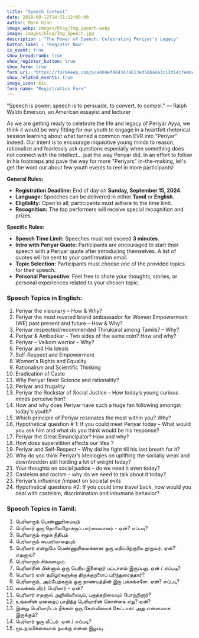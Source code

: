 ```yaml
---
title: "Speech Contest"
date: 2018-09-12T14:51:12+06:00
author: Mark Dinn
image_webp: images/blog/Img_Speech.webp
image: images/blog/Img_Speech.jpg
description : "The Power of Speech: Celebrating Periyar's Legacy"
button_label : "Register Now"
is_event: true
show_breadcrumb: true
show_register_button: true
show_form: true
form_url: "https://formkeep.com/p/e469ef804347a613ed56ba6a3c12d14c?embedded=1"
show_related_events: true
image_icon: mic
form_name: "Registration Form"
---
```




"Speech is power: speech is to persuade, to convert, to compel." — Ralph Waldo Emerson, an American essayist and lecturer

As we are getting ready to celebrate the life and legacy of Periyar Ayya, we think it would be very fitting for our youth to engage in a heartfelt rhetorical session learning about what turned a common man EVR into "Periyar" indeed. Our intent is to encourage inquisitive young minds to reason, rationalize and fearlessly ask questions especially when something does not connect with the intellect… just the way Periyar did. In an effort to follow in his footsteps and pave the way for more "Periyars" in-the-making, let's get the word out about few youth events to reel in more participants!

**General Rules:**

- **Registration Deadline:** End of day on **Sunday, September 15, 2024**.
- **Language:** Speeches can be delivered in either **Tamil** or **English**.
- **Eligibility:** Open to all; participants must adhere to the time limit.
- **Recognition:** The top performers will receive special recognition and prizes.

**Specific Rules:**

- **Speech Time Limit:** Speeches must not exceed **3 minutes**.
- **Intro with Periyar Quote:** Participants are encouraged to start their speech with a Periyar quote after introducing themselves. A list of quotes will be sent to your confirmation email.
- **Topic Selection:** Participants must choose one of the provided topics for their speech.
- **Personal Perspective**: Feel free to share your thoughts, stories, or personal experiences related to your chosen topic.

### Speech Topics in English:

1. Periyar the visionary – How & Why?
2. Periyar the most revered brand ambassador for Women Empowerment (WE) past present and future – How & Why?
3. Periyar respected/recommended Thirukural among Tamils? – Why?
4. Periyar & Ambedkar – Two sides of the same coin? How and why?
5. Periyar – Vaikom warrior – Why?
6. Periyar and His Ideals
7. Self-Respect and Empowerment
8. Women's Rights and Equality
9. Rationalism and Scientific Thinking
10. Eradication of Caste
11. Why Periyar favor Science and rationality?
12. Periyar and frugality
13. Periyar the Rockstar of Social Justice – How today’s young curious minds perceive him? 
14. How and why does Periyar have such a huge fan following amongst today's youth?
15. Which principle of Periyar resonates the most within you? Why?
16. Hypothetical question # 1: If you could meet Periyar today – What would you ask him and what do you think would be his response? 
17. Periyar the Great Emancipator? How and why?
18. How does superstition affects our lifes ?
19. Periyar and Self-Respect – Why did he fight till his last breath for it?
20. Why do you think Periyar’s ideologies on uplifting the socially weak and downtrodden still holding a lot of weight today?
21. Your thoughts on social justice – do we need it even today? 
22. Casteism and racism – why do we need to talk about it today? 
23. Periyar’s influence /impact on societal evils 
24. Hypothetical questions #2: If you could time travel back, how would you deal with casteism, discrimination and inhumane behavior?

### Speech Topics in Tamil:

1. பெரியாரும் பெண்ணுரிமையும்
2. பெரியார் ஒரு தொலைநோக்குப் பார்வையாளர் - ஏன்? எப்படி?
3. பெரியாரும் சமூக நீதியும்
4. பெரியாரும் சுயமரியாதையும்
5. பெரியார் என்றுமே பெண்ணுரிமைக்கான ஒரு மதிப்பிற்குரிய தூதுவர். ஏன்? எதனால்?
6. பெரியாரும் சிக்கனமும்.
7. பெரியாரின் பின்னால் ஒரு பெரிய இளைஞர் பட்டாளம் இருப்பது. ஏன் / எப்படி?
8. பெரியார் ஏன் தமிழர்களுக்கு திருக்குறளைப் பரிந்துரைத்தார்?
9. பெரியாரும், அம்பேத்கரும் ஒரு நாணயத்தின் இரு பக்கங்களே. ஏன்? எப்படி?
10. வைக்கம் வீரர் பெரியார் - ஏன்?
11. பெரியார் எதனால் அறிவியலையும், பகுத்தறிவையும் போற்றினார்?
12. உங்களின் மனதைப் பாதித்த பெரியாரின் கொள்கை எது? ஏன்?
13. இன்று பெரியாரிடம் நீங்கள் ஒரு கேள்வியைக் கேட்டால்: அது என்னவாக இருக்கும்?
14. பெரியார் ஒரு மீட்பர். ஏன் / எப்படி?
15. மூடநம்பிக்கையால் நமக்கு என்ன இழப்பு


 